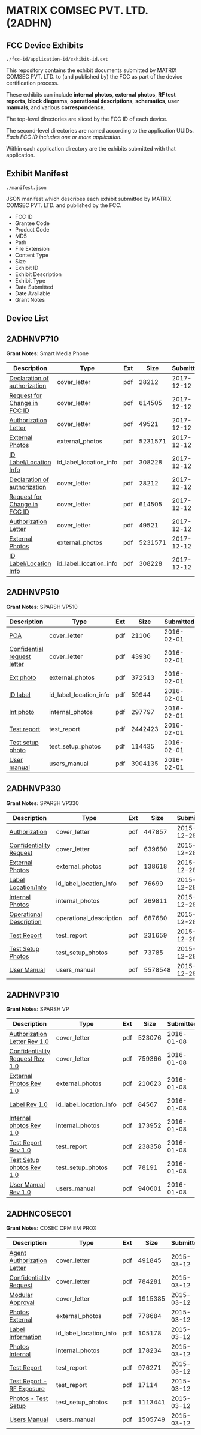 # MATRIX COMSEC PVT. LTD. (2ADHN)
## FCC Device Exhibits

```
./fcc-id/application-id/exhibit-id.ext
```

This repository contains the exhibit documents submitted by MATRIX COMSEC PVT. LTD. to (and published by) the FCC as part of the device certification process.

These exhibits can include **internal photos**, **external photos**, **RF test reports**, **block diagrams**, **operational descriptions**, **schematics**, **user manuals**, and various **correspondence**.

The top-level directories are sliced by the FCC ID of each device.

The second-level directories are named according to the application UUIDs. *Each FCC ID includes one or more application.*

Within each application directory are the exhibits submitted with that application. 

## Exhibit Manifest

```
./manifest.json
```

JSON manifest which describes each exhibit submitted by MATRIX COMSEC PVT. LTD. and published by the FCC.

- FCC ID
- Grantee Code
- Product Code
- MD5
- Path
- File Extension
- Content Type
- Size
- Exhibit ID
- Exhibit Description
- Exhibit Type
- Date Submitted
- Date Available
- Grant Notes

## Device List
## 2ADHNVP710
**Grant Notes:** Smart Media Phone

| Description | Type | Ext | Size | Submitted | Available |
| ----------- | ---- | --- | ---- | --------- | --------- |
| [ Declaration of authorization](2ADHNVP710/3a6c158ad8dbf6559fea1c6a855f4d11/3672608.pdf) | cover_letter | pdf | 28212 | 2017-12-12 | 2017-12-13 |
| [ Request for Change in FCC ID](2ADHNVP710/3a6c158ad8dbf6559fea1c6a855f4d11/3672613.pdf) | cover_letter | pdf | 614505 | 2017-12-12 | 2017-12-13 |
| [ Authorization Letter](2ADHNVP710/3a6c158ad8dbf6559fea1c6a855f4d11/3672615.pdf) | cover_letter | pdf | 49521 | 2017-12-12 | 2017-12-13 |
| [External Photos](2ADHNVP710/3a6c158ad8dbf6559fea1c6a855f4d11/3672599.pdf) | external_photos | pdf | 5231571 | 2017-12-12 | 2017-12-13 |
| [ID Label/Location Info](2ADHNVP710/3a6c158ad8dbf6559fea1c6a855f4d11/3672596.pdf) | id_label_location_info | pdf | 308228 | 2017-12-12 | 2017-12-13 |
| [Declaration of authorization](2ADHNVP710/b5ac468629b4a6e0e6b612e57b59c2b3/3672608.pdf) | cover_letter | pdf | 28212 | 2017-12-12 | 2017-12-13 |
| [Request for Change in FCC ID](2ADHNVP710/b5ac468629b4a6e0e6b612e57b59c2b3/3672613.pdf) | cover_letter | pdf | 614505 | 2017-12-12 | 2017-12-13 |
| [Authorization Letter](2ADHNVP710/b5ac468629b4a6e0e6b612e57b59c2b3/3672615.pdf) | cover_letter | pdf | 49521 | 2017-12-12 | 2017-12-13 |
| [External Photos](2ADHNVP710/b5ac468629b4a6e0e6b612e57b59c2b3/3672599.pdf) | external_photos | pdf | 5231571 | 2017-12-12 | 2017-12-13 |
| [ID Label/Location Info](2ADHNVP710/b5ac468629b4a6e0e6b612e57b59c2b3/3672596.pdf) | id_label_location_info | pdf | 308228 | 2017-12-12 | 2017-12-13 |
## 2ADHNVP510
**Grant Notes:** SPARSH VP510

| Description | Type | Ext | Size | Submitted | Available |
| ----------- | ---- | --- | ---- | --------- | --------- |
| [POA](2ADHNVP510/5cda29991a27d84a1c68cadc8a1459d3/2891756.pdf) | cover_letter | pdf | 21106 | 2016-02-01 | 2016-02-01 |
| [Confidential request letter](2ADHNVP510/5cda29991a27d84a1c68cadc8a1459d3/2891757.pdf) | cover_letter | pdf | 43930 | 2016-02-01 | 2016-02-01 |
| [Ext photo](2ADHNVP510/5cda29991a27d84a1c68cadc8a1459d3/2891760.pdf) | external_photos | pdf | 372513 | 2016-02-01 | 2016-02-01 |
| [ID label](2ADHNVP510/5cda29991a27d84a1c68cadc8a1459d3/2891762.pdf) | id_label_location_info | pdf | 59944 | 2016-02-01 | 2016-02-01 |
| [Int photo](2ADHNVP510/5cda29991a27d84a1c68cadc8a1459d3/2891761.pdf) | internal_photos | pdf | 297797 | 2016-02-01 | 2016-02-01 |
| [Test report](2ADHNVP510/5cda29991a27d84a1c68cadc8a1459d3/2891758.pdf) | test_report | pdf | 2442423 | 2016-02-01 | 2016-02-01 |
| [Test setup photo](2ADHNVP510/5cda29991a27d84a1c68cadc8a1459d3/2891759.pdf) | test_setup_photos | pdf | 114435 | 2016-02-01 | 2016-02-01 |
| [User manual](2ADHNVP510/5cda29991a27d84a1c68cadc8a1459d3/2891763.pdf) | users_manual | pdf | 3904135 | 2016-02-01 | 2016-02-01 |
## 2ADHNVP330
**Grant Notes:** SPARSH VP330

| Description | Type | Ext | Size | Submitted | Available |
| ----------- | ---- | --- | ---- | --------- | --------- |
| [Authorization](2ADHNVP330/e60d3df032f6c4032b83e3e1574e2fb7/2858106.pdf) | cover_letter | pdf | 447857 | 2015-12-28 | 2015-12-28 |
| [Confidentiality Request](2ADHNVP330/e60d3df032f6c4032b83e3e1574e2fb7/2858107.pdf) | cover_letter | pdf | 639680 | 2015-12-28 | 2015-12-28 |
| [External Photos](2ADHNVP330/e60d3df032f6c4032b83e3e1574e2fb7/2858108.pdf) | external_photos | pdf | 138618 | 2015-12-28 | 2015-12-28 |
| [Label Location/Info](2ADHNVP330/e60d3df032f6c4032b83e3e1574e2fb7/2858111.pdf) | id_label_location_info | pdf | 76699 | 2015-12-28 | 2015-12-28 |
| [Internal Photos](2ADHNVP330/e60d3df032f6c4032b83e3e1574e2fb7/2858109.pdf) | internal_photos | pdf | 269811 | 2015-12-28 | 2015-12-28 |
| [Operational Description](2ADHNVP330/e60d3df032f6c4032b83e3e1574e2fb7/2858103.pdf) | operational_description | pdf | 687680 | 2015-12-28 | 2015-12-28 |
| [Test Report](2ADHNVP330/e60d3df032f6c4032b83e3e1574e2fb7/2858113.pdf) | test_report | pdf | 231659 | 2015-12-28 | 2015-12-28 |
| [Test Setup Photos](2ADHNVP330/e60d3df032f6c4032b83e3e1574e2fb7/2858110.pdf) | test_setup_photos | pdf | 73785 | 2015-12-28 | 2015-12-28 |
| [User Manual](2ADHNVP330/e60d3df032f6c4032b83e3e1574e2fb7/2858112.pdf) | users_manual | pdf | 5578548 | 2015-12-28 | 2015-12-28 |
## 2ADHNVP310
**Grant Notes:** SPARSH VP

| Description | Type | Ext | Size | Submitted | Available |
| ----------- | ---- | --- | ---- | --------- | --------- |
| [Authorization Letter Rev 1.0](2ADHNVP310/d7392e784a039745c2d7f2104223dcbb/2867303.pdf) | cover_letter | pdf | 523076 | 2016-01-08 | 2016-01-05 |
| [Confidentiality Request Rev 1.0](2ADHNVP310/d7392e784a039745c2d7f2104223dcbb/2867304.pdf) | cover_letter | pdf | 759366 | 2016-01-08 | 2016-01-05 |
| [External Photos Rev 1.0](2ADHNVP310/d7392e784a039745c2d7f2104223dcbb/2867305.pdf) | external_photos | pdf | 210623 | 2016-01-08 | 2016-01-05 |
| [Label Rev 1.0](2ADHNVP310/d7392e784a039745c2d7f2104223dcbb/2867306.pdf) | id_label_location_info | pdf | 84567 | 2016-01-08 | 2016-01-05 |
| [Internal photos Rev 1.0](2ADHNVP310/d7392e784a039745c2d7f2104223dcbb/2867307.pdf) | internal_photos | pdf | 173952 | 2016-01-08 | 2016-01-05 |
| [Test Report Rev 1.0](2ADHNVP310/d7392e784a039745c2d7f2104223dcbb/2867311.pdf) | test_report | pdf | 238358 | 2016-01-08 | 2016-01-05 |
| [Test Setup photos Rev 1.0](2ADHNVP310/d7392e784a039745c2d7f2104223dcbb/2867312.pdf) | test_setup_photos | pdf | 78191 | 2016-01-08 | 2016-01-05 |
| [User Manual Rev 1.0](2ADHNVP310/d7392e784a039745c2d7f2104223dcbb/2867313.pdf) | users_manual | pdf | 940601 | 2016-01-08 | 2016-01-05 |
## 2ADHNCOSEC01
**Grant Notes:** COSEC CPM EM PROX

| Description | Type | Ext | Size | Submitted | Available |
| ----------- | ---- | --- | ---- | --------- | --------- |
| [Agent Authorization Letter](2ADHNCOSEC01/29c3b465f3107026081878c5fa3fecb8/2553496.pdf) | cover_letter | pdf | 491845 | 2015-03-12 | 2015-03-12 |
| [Confidentiality Request](2ADHNCOSEC01/29c3b465f3107026081878c5fa3fecb8/2553497.pdf) | cover_letter | pdf | 784281 | 2015-03-12 | 2015-03-12 |
| [Modular Approval](2ADHNCOSEC01/29c3b465f3107026081878c5fa3fecb8/2553499.pdf) | cover_letter | pdf | 1915385 | 2015-03-12 | 2015-03-12 |
| [Photos External](2ADHNCOSEC01/29c3b465f3107026081878c5fa3fecb8/2553492.pdf) | external_photos | pdf | 778684 | 2015-03-12 | 2015-03-12 |
| [Label Information](2ADHNCOSEC01/29c3b465f3107026081878c5fa3fecb8/2553491.pdf) | id_label_location_info | pdf | 105178 | 2015-03-12 | 2015-03-12 |
| [Photos Internal](2ADHNCOSEC01/29c3b465f3107026081878c5fa3fecb8/2553493.pdf) | internal_photos | pdf | 178234 | 2015-03-12 | 2015-03-12 |
| [Test Report](2ADHNCOSEC01/29c3b465f3107026081878c5fa3fecb8/2553494.pdf) | test_report | pdf | 976271 | 2015-03-12 | 2015-03-12 |
| [Test Report - RF Exposure](2ADHNCOSEC01/29c3b465f3107026081878c5fa3fecb8/2553498.pdf) | test_report | pdf | 17114 | 2015-03-12 | 2015-03-12 |
| [Photos - Test Setup](2ADHNCOSEC01/29c3b465f3107026081878c5fa3fecb8/2553495.pdf) | test_setup_photos | pdf | 1113441 | 2015-03-12 | 2015-03-12 |
| [Users Manual](2ADHNCOSEC01/29c3b465f3107026081878c5fa3fecb8/2553486.pdf) | users_manual | pdf | 1505749 | 2015-03-12 | 2015-03-12 |
